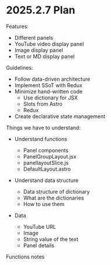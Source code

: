 # 2025.2.7 Plan
Features:
- Different panels
- YouTube video display panel
- Image display panel
- Text or MD display panel

Guidelines:
- Follow data-driven architecture
- Implement SSoT with Redux
- Minimize hand-written code
    - Use dictionary for JSX
    - Slots from Astro
    - Redux
- Create declarative state management

Things we have to understand:
- Understand functions
    - Panel components
    - PanelGroupLayout.jsx
    - panellayoutSlice.js
    - DefaultLayout.astro

- Understand data structure
    - Data structure of dictionary 
    - What are the dictionaries 
    - How to use them

- Data
    - YouTube URL 
    - Image
    - String value of the text 
    - Panel details

Functions notes